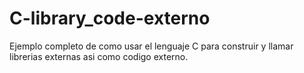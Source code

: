 # C-library_code-externo
Ejemplo completo de como usar el lenguaje C para construir y llamar librerias externas asi como codigo externo.
